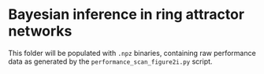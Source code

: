 # Bayesian inference in ring attractor networks

This folder will be populated with `.npz` binaries, containing raw performance data as generated by the `performance_scan_figure2i.py` script. 